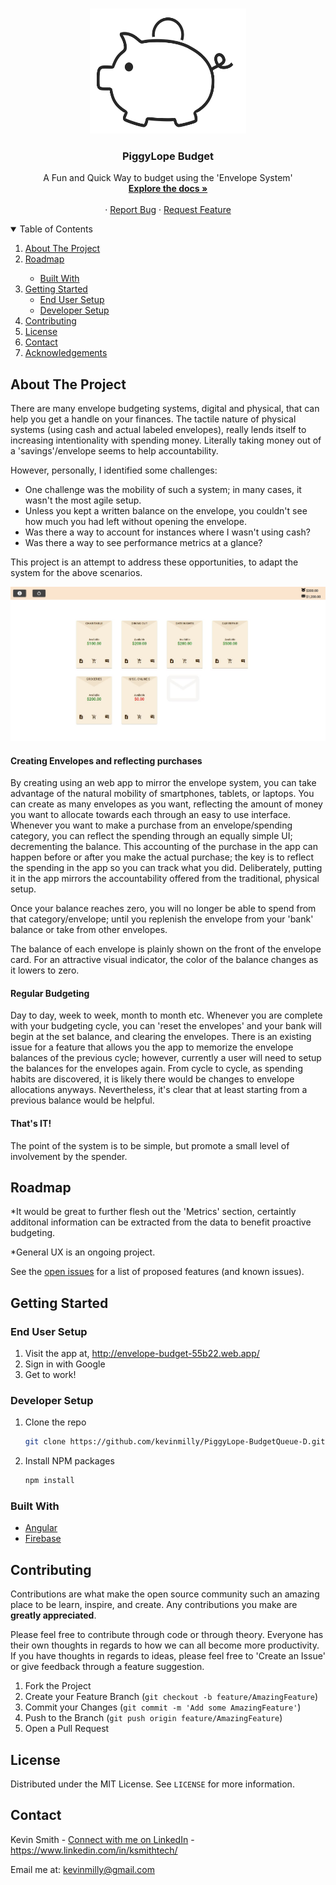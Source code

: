 

<!-- PROJECT LOGO -->
<br />
<p align="center">
  <a href="https://github.com/kevinmilly/PiggyLope-Budget">
    <img src="readme-assets/piggy-bank-logo.png" alt="Logo" width="250" height="200">
  </a>

  <h3 align="center">PiggyLope Budget</h3>

  <p align="center">
    A Fun and Quick Way to budget using the 'Envelope System'
    <br />
    <a href="https://github.com/kevinmilly/PiggyLope-Budget"><strong>Explore the docs »</strong></a>
    <br />
    <br />
    <!-- <a href="readme-assets/">View Demo</a> -->
    ·
    <a href="https://github.com/kevinmilly/PiggyLope-Budget/issues">Report Bug</a>
    ·
    <a href="https://github.com/kevinmilly/PiggyLope-Budget/issues">Request Feature</a>
  </p>
</p>



<!-- TABLE OF CONTENTS -->
<details open="open">
  <summary>Table of Contents</summary>
  <ol>
    <li>
      <a href="#about-the-project">About The Project</a>
        <li><a href="#roadmap">Roadmap</a></li>
      <ul>
        <li><a href="#built-with">Built With</a></li>
      </ul>
    </li>
    <li>
      <a href="#getting-started">Getting Started</a>
      <ul>
        <li><a href="#end-user-setup">End User Setup</a></li>
        <li><a href="#developer-setup">Developer Setup</a></li>
      </ul>
    </li>
    <li><a href="#contributing">Contributing</a></li>
    <li><a href="#license">License</a></li>
    <li><a href="#contact">Contact</a></li>
    <li><a href="#acknowledgements">Acknowledgements</a></li>
  </ol>
</details>



<!-- ABOUT THE PROJECT -->
## About The Project

There are many envelope budgeting systems, digital and physical, that can help you get a handle on your finances.  The tactile nature of physical systems (using cash and actual labeled envelopes), really lends itself to increasing intentionality with spending money.  Literally taking money out of a 'savings'/envelope seems to help accountability.

However, personally, I identified some challenges:

* One challenge was the mobility of such a system; in many cases, it wasn't the most agile setup.
* Unless you kept a written balance on the envelope, you couldn't see how much you had left without opening the envelope.
* Was there a way to account for instances where I wasn't using cash?
* Was there a way to see performance metrics at a glance?

This project is an attempt to address these opportunities, to adapt the system for the above scenarios.

<img src="readme-assets/screenshot.JPG" alt="screenshot">

#### Creating Envelopes and reflecting purchases

By creating using an web app to mirror the envelope system, you can take advantage of the natural mobility of smartphones, tablets, or laptops.  You can create as many envelopes as you want, reflecting the amount of money you want to allocate towards each through an easy to use interface.  Whenever you want to make a purchase from an envelope/spending category, you can reflect the spending through an equally simple UI; decrementing the balance.  This accounting of the purchase in the app can happen before or after you make the actual purchase; the key is to reflect the spending in the app so you can track what you did.  Deliberately, putting it in the app mirrors the accountability offered from the traditional, physical setup. 

Once your balance reaches zero, you will no longer be able to spend from that category/envelope; until you replenish the envelope from your 'bank' balance or take from other envelopes.

The balance of each envelope is plainly shown on the front of the envelope card.  For an attractive visual indicator, the color of the balance changes as it lowers to zero.

#### Regular Budgeting

Day to day, week to week, month to month etc.  Whenever you are complete with your budgeting cycle, you can 'reset the envelopes' and your bank will begin at the set balance, and clearing the envelopes.  There is an existing issue for a feature that allows you the app to memorize the envelope balances of the previous cycle; however, currently a user will need to setup the balances for the envelopes again.  From cycle to cycle, as spending habits are discovered, it is likely there would be changes to envelope allocations anyways.  Nevertheless, it's clear that at least starting from a previous balance would be helpful. 


#### That's IT!

The point of the system is to be simple, but promote a small level of involvement by the spender.

<!-- ROADMAP -->
## Roadmap

*It would be great to further flesh out the 'Metrics' section, certaintly additonal information can be extracted from the data to benefit proactive budgeting. 

*General UX is an ongoing project.

See the [open issues](https://github.com/kevinmilly/PiggyLope-Budget/issues) for a list of proposed features (and known issues).


<!-- GETTING STARTED -->
## Getting Started

### End User Setup

1. Visit the app at, http://envelope-budget-55b22.web.app/
2. Sign in with Google
3. Get to work!

### Developer Setup

1. Clone the repo
   ```sh
   git clone https://github.com/kevinmilly/PiggyLope-BudgetQueue-D.git
   ```
2. Install NPM packages
   ```sh
   npm install
   ```

### Built With

* [Angular](https://ionicframework.com/docs/angular/your-first-app)
* [Firebase](https://firebase.google.com/)



<!-- CONTRIBUTING -->
## Contributing

Contributions are what make the open source community such an amazing place to be learn, inspire, and create. Any contributions you make are **greatly appreciated**.

Please feel free to contribute through code or through theory.  Everyone has their own thoughts in regards to how we can all become more productivity.  If you have thoughts in regards to ideas, please feel free to 'Create an Issue' or give feedback through a feature suggestion.


1. Fork the Project
2. Create your Feature Branch (`git checkout -b feature/AmazingFeature`)
3. Commit your Changes (`git commit -m 'Add some AmazingFeature'`)
4. Push to the Branch (`git push origin feature/AmazingFeature`)
5. Open a Pull Request



<!-- LICENSE -->
## License

Distributed under the MIT License. See `LICENSE` for more information.



<!-- CONTACT -->
## Contact

Kevin Smith - [Connect with me on LinkedIn](https://www.linkedin.com/in/ksmithtech/) - https://www.linkedin.com/in/ksmithtech/

Email me at: kevinmilly@gmail.com


